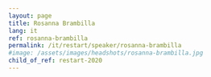 ```yaml
---
layout: page
title: Rosanna Brambilla
lang: it
ref: rosanna-brambilla
permalink: /it/restart/speaker/rosanna-brambilla
#image: /assets/images/headshots/rosanna-brambilla.jpg
child_of_ref: restart-2020
---
```

